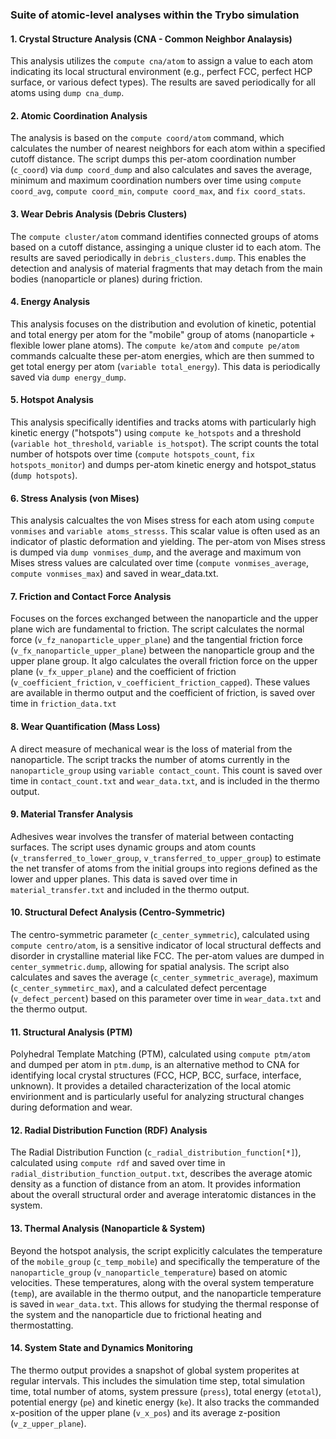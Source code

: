 ### Suite of atomic-level analyses within the Trybo simulation
#### 1. Crystal Structure Analysis (CNA - Common Neighbor Analaysis)
This analysis utilizes the `compute cna/atom` to assign a value to each atom indicating its local structural environment (e.g., perfect FCC, perfect HCP surface, or various defect types). The results are saved periodically for all atoms using `dump cna_dump`.

#### 2. Atomic Coordination Analysis
The analysis is based on the `compute coord/atom` command, which calculates the number of nearest neighbors for each atom within a specified cutoff distance. The script dumps this per-atom coordination number (`c_coord`) via `dump coord_dump` and also calculates and saves the average, minimum and maximum coordination numbers over time using `compute coord_avg`, `compute coord_min`, `compute coord_max`, and `fix coord_stats`.

#### 3. Wear Debris Analysis (Debris Clusters)
The `compute cluster/atom` command identifies connected groups of atoms based on a cutoff distance, assinging a unique cluster id to each atom. The results are saved periodically in `debris_clusters.dump`. This enables the detection and analysis of material fragments that may detach from the main bodies (nanoparticle or planes) during friction.

#### 4. Energy Analysis
This analysis focuses on the distribution and evolution of kinetic, potential and total energy per atom for the "mobile" group of atoms (nanoparticle + flexible lower plane atoms). The `compute ke/atom` and `compute pe/atom` commands calcualte these per-atom energies, which are then summed to get total energy per atom (`variable total_energy`). This data is periodically saved via `dump energy_dump`.

#### 5. Hotspot Analysis
This analysis specifically identifies and tracks atoms with particularly high kinetic energy ("hotspots") using `compute ke_hotspots` and a threshold (`variable hot_threshold`, `variable is_hotspot`). The script counts the total number of hotspots over time (`compute hotspots_count`, `fix hotspots_monitor`) and dumps per-atom kinetic energy and hotspot_status (`dump hotspots`).

#### 6. Stress Analysis (von Mises)
This analysis calcualtes the von Mises stress for each atom using `compute vonmises` and `variable atoms_stresss`. This scalar value is often used as an indicator of plastic deformation and yielding. The per-atom von Mises stress is dumped via `dump vonmises_dump`, and the average and maximum von Mises stress values are calculated over time (`compute vonmises_average`, `compute vonmises_max`) and saved in wear_data.txt.

#### 7. Friction and Contact Force Analysis
Focuses on the forces exchanged between the nanoparticle and the upper plane wich are fundamental to friction. The script calculates the normal force (`v_fz_nanoparticle_upper_plane`) and the tangential friction force (`v_fx_nanoparticle_upper_plane`) between the nanoparticle group and the upper plane group. It algo calculates the overall friction force on the upper plane (`v_fx_upper_plane`) and the coefficient of friction (`v_coefficient_friction`, `v_coefficient_friction_capped`). These values are available in thermo output and the coefficient of friction, is saved over time in `friction_data.txt`

#### 8. Wear Quantification (Mass Loss)
A direct measure of mechanical wear is the loss of material from the nanoparticle. The script tracks the number of atoms currently in the `nanoparticle_group` using `variable contact_count`. This count is saved over time in `contact_count.txt` and `wear_data.txt`, and is included in the thermo output.

#### 9. Material Transfer Analysis
Adhesives wear involves the transfer of material between contacting surfaces. The script uses dynamic groups and atom counts (`v_transferred_to_lower_group`, `v_transferred_to_upper_group`) to estimate the net transfer of atoms from the initial groups into regions defined as the lower and upper planes. This data is saved over time in `material_transfer.txt` and included in the thermo output.

#### 10. Structural Defect Analysis (Centro-Symmetric)
The centro-symmetric parameter (`c_center_symmetric`), calculated using `compute centro/atom`, is a sensitive indicator of local structural deffects and disorder in crystalline material like FCC. The per-atom values are dumped in `center_symmetric.dump`, allowing for spatial analysis. The script also calculates and saves the average (`c_center_symmetric_average`), maximum (`c_center_symmetirc_max`), and a calculated defect percentage (`v_defect_percent`) based on this parameter over time in `wear_data.txt` and the thermo output.

#### 11. Structural Analysis (PTM)
Polyhedral Template Matching (PTM), calculated using `compute ptm/atom` and dumped per atom in `ptm.dump`, is an alternative method to CNA for identifying local crystal structures (FCC, HCP, BCC, surface, interface, unknown). It provides a detailed characterization of the local atomic envirionment and is particularly useful for analyzing structural changes during deformation and wear.

#### 12. Radial Distribution Function (RDF) Analysis
The Radial Distribution Function (`c_radial_distribution_function[*]`), calculated using `compute rdf` and saved over time in `radial_distribution_function_output.txt`, describes the average atomic density as a function of distance from an atom. It provides information about the overall structural order and average interatomic distances in the system.

#### 13. Thermal Analysis (Nanoparticle & System)
Beyond the hotspot analysis, the script explicitly calculates the temperature of the `mobile_group` (`c_temp_mobile`) and specifically the temperature of the `nanoparticle_group` (`v_nanoparticle_temperature`) based on atomic velocities. These temperatures, along with the overal system temperature (`temp`), are available in the thermo output, and the nanoparticle temperature is saved in `wear_data.txt`. This allows for studying the thermal response of the system and the nanoparticle due to frictional heating and thermostatting.

#### 14. System State and Dynamics Monitoring
The thermo output provides a snapshot of global system properites at regular intervals. This includes the simulation time step, total simulation time, total number of atoms, system pressure (`press`), total energy (`etotal`), potential energy (`pe`) and kinetic energy (`ke`). It also tracks the commanded x-position of the upper plane (`v_x_pos`) and its average z-position (`v_z_upper_plane`).

